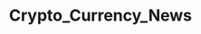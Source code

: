 ---
title: Crypto_Currency_News
crosslinks:
- autotldr
- CryptoCurrency
- u_Sand_Coin
- NEO
- ICONOMI
- ethereum
- Aeon
- ethtraderpro
- vertcoin
---